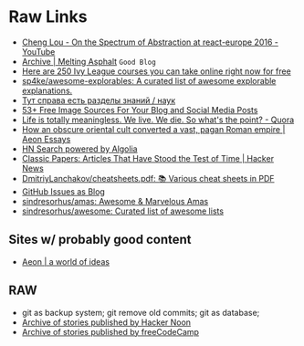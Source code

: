 # Raw Links
- [Cheng Lou - On the Spectrum of Abstraction at react-europe 2016 - YouTube](https://www.youtube.com/watch?v=mVVNJKv9esE)
- [Archive | Melting Asphalt](http://www.meltingasphalt.com/archive/) `Good Blog`
- [Here are 250 Ivy League courses you can take online right now for free](https://medium.freecodecamp.com/ivy-league-free-online-courses-a0d7ae675869)
- [sp4ke/awesome-explorables: A curated list of awesome explorable explanations.](https://github.com/sp4ke/awesome-explorables)
- [Тут справа есть разделы знаний / наук](https://en.wikipedia.org/wiki/Science)
- [53+ Free Image Sources For Your Blog and Social Media Posts](https://stories.buffer.com/53-free-image-sources-for-your-blog-and-social-media-posts-af805b755d48#.wrqamqmw8)
- [Life is totally meaningless. We live. We die. So what's the point? - Quora](https://www.quora.com/Life-is-totally-meaningless-We-live-We-die-So-whats-the-point)
- [How an obscure oriental cult converted a vast, pagan Roman empire | Aeon Essays](https://aeon.co/essays/how-an-obscure-oriental-cult-converted-a-vast-pagan-roman-empire)
- [HN Search powered by Algolia](https://hn.algolia.com/?query=ask%20HN&sort=byPopularity&prefix&page=0&dateRange=all&type=story)
- [Classic Papers: Articles That Have Stood the Test of Time | Hacker News](https://news.ycombinator.com/item?id=14575501)
- [DmitriyLanchakov/cheatsheets.pdf: 📚 Various cheat sheets in PDF](https://github.com/DmitriyLanchakov/cheatsheets.pdf)
- [GitHub Issues as Blog](https://github.com/lukego/blog/issues)
- [sindresorhus/amas: Awesome & Marvelous Amas](https://github.com/sindresorhus/amas)
- [sindresorhus/awesome: Curated list of awesome lists](https://github.com/sindresorhus/awesome)

## Sites w/ probably good content
- [Aeon | a world of ideas](https://aeon.co/)

## RAW
- git as backup system; git remove old commits; git as database;
- [Archive of stories published by Hacker Noon](https://hackernoon.com/archive)
- [Archive of stories published by freeCodeCamp](https://medium.freecodecamp.org/archive)
